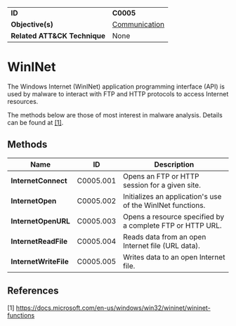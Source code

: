 |||
|---|---|
|**ID**|**C0005**|
|**Objective(s)**|[Communication](../micro-behaviors/communication)|
|**Related ATT&CK Technique**|None|


WinINet
=======
The Windows Internet (WinINet) application programming interface (API) is used by malware to interact with FTP and HTTP protocols to access Internet resources.

The methods below are those of most interest in malware analysis. Details can be found at [[1]](#1). 

Methods
-------
|Name|ID|Description|
|---|---|---|
|**InternetConnect**|C0005.001|Opens an FTP or HTTP session for a given site.|
|**InternetOpen**|C0005.002|Initializes an application's use of the WinINet functions.|
|**InternetOpenURL**|C0005.003|Opens a resource specified by a complete FTP or HTTP URL.|
|**InternetReadFile**|C0005.004|Reads data from an open Internet file (URL data).|
|**InternetWriteFile**|C0005.005|Writes data to an open Internet file.|

References
----------
<a name="1">[1]</a> https://docs.microsoft.com/en-us/windows/win32/wininet/wininet-functions
